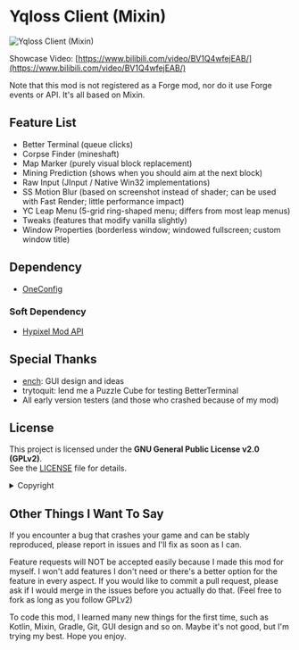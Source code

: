 # Yqloss Client (Mixin)

![Yqloss Client (Mixin)](https://socialify.git.ci/Necron-Dev/YqlossClientMixin/image?description=1&font=Raleway&forks=1&issues=1&logo=https%3A%2F%2Fraw.githubusercontent.com%2Fboopwdn%2FYqlossClientMixin%2Frefs%2Fheads%2Fmaster%2Ficon.svg&name=1&owner=1&pulls=1&stargazers=1&theme=Auto)

Showcase Video: [https://www.bilibili.com/video/BV1Q4wfejEAB/](https://www.bilibili.com/video/BV1Q4wfejEAB/)

Note that this mod is not registered as a Forge mod, nor do it use Forge events or API. It's all based on Mixin.

## Feature List

* Better Terminal (queue clicks)
* Corpse Finder (mineshaft)
* Map Marker (purely visual block replacement)
* Mining Prediction (shows when you should aim at the next block)
* Raw Input (JInput / Native Win32 implementations)
* SS Motion Blur (based on screenshot instead of shader; can be used with Fast Render; little performance impact)
* YC Leap Menu (5-grid ring-shaped menu; differs from most leap menus)
* Tweaks (features that modify vanilla slightly)
* Window Properties (borderless window; windowed fullscreen; custom window title)

## Dependency

* [OneConfig](https://github.com/Polyfrost/OneConfig)

### Soft Dependency

* [Hypixel Mod API](https://github.com/HypixelDev/ModAPI)

## Special Thanks

* [ench](https://github.com/EnchStudio): GUI design and ideas
* trytoquit: lend me a Puzzle Cube for testing BetterTerminal
* All early version testers (and those who crashed because of my mod)

## License

This project is licensed under the **GNU General Public License v2.0 (GPLv2)**.  
See the [LICENSE](LICENSE) file for details.

<details>

<summary>Copyright</summary>

This mod is based on [OneConfigExampleMod](https://github.com/Polyfrost/OneConfigExampleMod)

* Copyright (C) 2025 Yqloss ([GPLv2 License](LICENSE))
* Raw Input: Copyright (c) 2020
  Curi0 ([Project](https://github.com/xCuri0/RawInputMod)) ([MIT License](LICENSE_RAW_INPUT))
* Montserrat Font: Copyright 2024 The Montserrat.Git Project
  Authors (https://github.com/JulietaUla/Montserrat.git) ([Project](https://github.com/JulietaUla/Montserrat)) ([OFL License](src/main/resources/assets/yqlossclientmixin/font/montserrat/OFL.txt))
* Open Color (Default Color Scheme): Copyright (c) 2016
  heeyeun ([Project](https://github.com/yeun/open-color)) ([MIT License](LICENSE_OPEN_COLOR))

At the same time, for better user experience and compatibility, I included the following libraries in
the [libraries](libraries) folder:

* The internal part of OneConfig (for accessing NanoVG): Copyright (C) 2021-2024 Polyfrost Inc. and
  contributors. ([Project](https://github.com/Polyfrost/OneConfig)) ([MIT License](libraries/LICENSE_ONECONFIG))
* Some OptiFine classes exported from running Minecraft (for compatibility)

</details>

## Other Things I Want To Say

If you encounter a bug that crashes your game and can be stably reproduced, please report in issues and I'll fix as soon
as I can.

Feature requests will NOT be accepted easily because I made this mod for myself. I won't add features I don't need or
there's a better option for the feature in every aspect. If you would like to commit a pull request, please ask if I
would merge in the issues before you actually do that. (Feel free to fork as long as you follow GPLv2)

To code this mod, I learned many new things for the first time, such as Kotlin, Mixin, Gradle, Git, GUI design and so
on. Maybe it's not good, but I'm trying my best. Hope you enjoy.
